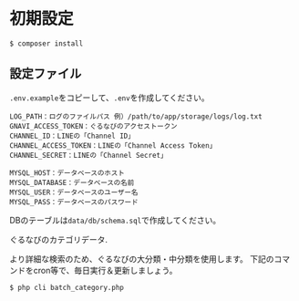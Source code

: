 
# 初期設定

```
$ composer install
```

## 設定ファイル 

`.env.example`をコピーして、`.env`を作成してください。

```
LOG_PATH：ログのファイルパス 例）/path/to/app/storage/logs/log.txt
GNAVI_ACCESS_TOKEN：ぐるなびのアクセストークン
CHANNEL_ID：LINEの「Channel ID」
CHANNEL_ACCESS_TOKEN：LINEの「Channel Access Token」
CHANNEL_SECRET：LINEの「Channel Secret」

MYSQL_HOST：データベースのホスト
MYSQL_DATABASE：データベースの名前
MYSQL_USER：データベースのユーザー名
MYSQL_PASS：データベースのパスワード
```

DBのテーブルは`data/db/schema.sql`で作成してください。

ぐるなびのカテゴリデータ.

より詳細な検索のため、ぐるなびの大分類・中分類を使用します。
下記のコマンドをcron等で、毎日実行＆更新しましょう。

```
$ php cli batch_category.php
```
